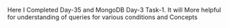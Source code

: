 Here I Completed Day-35 and MongoDB Day-3 Task-1. It will More helpful for understanding of queries for various conditions and Concepts
